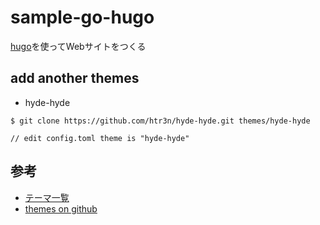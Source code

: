 # sample-go-hugo

[hugo](https://gohugo.io/)を使ってWebサイトをつくる

## add another themes

* hyde-hyde
```
$ git clone https://github.com/htr3n/hyde-hyde.git themes/hyde-hyde

// edit config.toml theme is "hyde-hyde"
```

## 参考

* [テーマ一覧](https://themes.gohugo.io/)
* [themes on github](https://github.com/gohugoio/hugoThemes)
